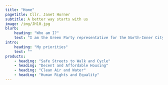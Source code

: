 ```yaml
---
title: "Home"
pagetitle: Cllr. Janet Horner
subtitle: A better way starts with us
image: /img/JH10.jpg
blurb:
    heading: "Who am I?"
    text: "I am the Green Party representative for the North-Inner City on Dublin City Council, a community which has been my home for over six years. I have lived in Ireland, England, Uganda and India working in politics, human rights and community development projects. I’m a trade union activist and currently hold a position on the SIPTU Equality Committee. I am a feminist and advocate for gender equality. I worked closely with others as part of the Dublin Central Together for Yes campaign to repeal the eighth amendment in 2018. I am a daily cyclist in Dublin I am passionate about improving walking and cycling conditions in our city to ensure that everyone, of all ages, genders and abilities, can safely use and enjoy our shared public streets. I hold a degree in Anthropology and Development Studies and a Masters in Politics and Public Policy."
intro:
    heading: "My priorities"
    text: ""
products:
    - heading: "Safe Streets to Walk and Cycle"
    - heading: "Decent and Affordable Housing"
    - heading: "Clean Air and Water"
    - heading: "Human Rights and Equality"
---
```


